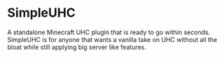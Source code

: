 # SimpleUHC
A standalone Minecraft UHC plugin that is ready to go within seconds. SimpleUHC is for anyone that wants a vanilla take on UHC without all the bloat while still applying big server like features.
